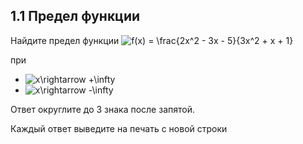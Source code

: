 ## 1.1 Предел функции

Найдите предел функции <img src="https://latex.codecogs.com/svg.image?f(x)&space;=&space;\frac{2x^2&space;-&space;3x&space;-&space;5}{3x^2&space;&plus;&space;x&space;&plus;&space;1}" title="f(x) = \frac{2x^2 - 3x - 5}{3x^2 + x + 1}" />

при

- <img src="https://latex.codecogs.com/svg.image?x\rightarrow&space;&plus;\infty&space;" title="x\rightarrow +\infty "/>

- <img src="https://latex.codecogs.com/svg.image?x\rightarrow&space;-\infty&space;" title="x\rightarrow -\infty "/>


Ответ округлите до 3 знака после запятой.

Каждый ответ выведите на печать с новой строки
